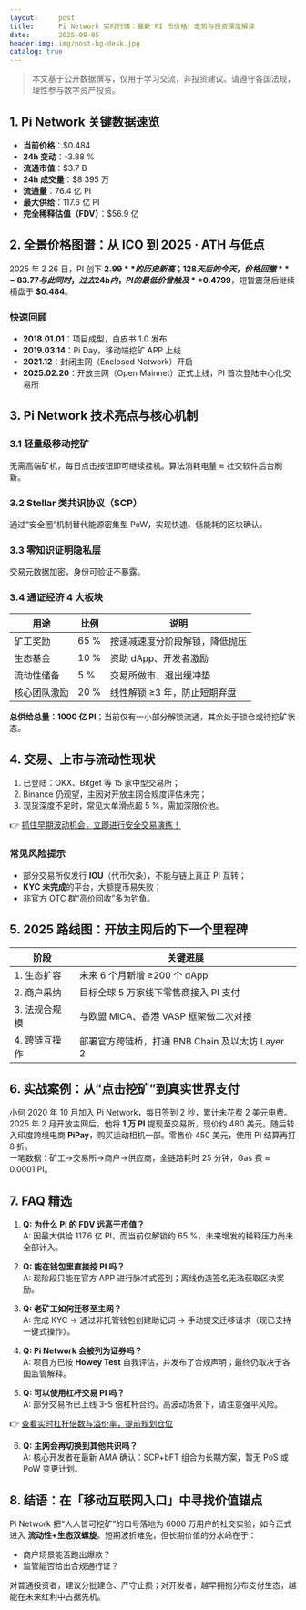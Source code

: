 ```yaml
---
layout:     post
title:      Pi Network 实时行情：最新 PI 币价格、走势与投资深度解读
date:       2025-09-05
header-img: img/post-bg-desk.jpg
catalog: true
---
```


> 本文基于公开数据撰写，仅用于学习交流，非投资建议。请遵守各国法规，理性参与数字资产投资。

## 1. Pi Network 关键数据速览

- **当前价格**：$0.484  
- **24h 变动**：-3.88 %  
- **流通市值**：$3.7 B  
- **24h 成交量**：$8 395 万  
- **流通量**：76.4 亿  PI  
- **最大供给**：117.6 亿  PI  
- **完全稀释估值（FDV）**：$56.9 亿  

## 2. 全景价格图谱：从 ICO 到 2025 · ATH 与低点

2025 年 2 26 日，PI 创下 **$2.99** 的历史新高；128 天后的今天，价格回撤 **-83.77 %**。  
与此同时，过去 24h 内，PI 的最低价曾触及 **$0.4799**，短暂震荡后继续横盘于 **$0.484**。

### 快速回顾

- **2018.01.01**：项目成型，白皮书 1.0 发布  
- **2019.03.14**：Pi Day，移动端挖矿 APP 上线  
- **2021.12**：封闭主网（Enclosed Network）开启  
- **2025.02.20**：开放主网（Open Mainnet）正式上线，PI 首次登陆中心化交易所

## 3. Pi Network 技术亮点与核心机制

### 3.1 轻量级移动挖矿  
无需高端矿机，每日点击按钮即可继续挂机。算法消耗电量 ≈ 社交软件后台刷新。

### 3.2 Stellar 类共识协议（SCP）  
通过“安全圈”机制替代能源密集型 PoW，实现快速、低能耗的区块确认。

### 3.3 零知识证明隐私层  
交易元数据加密，身份可验证不暴露。

### 3.4 通证经济 4 大板块

| 用途              | 比例  | 说明                                 |
|-------------------|-------|--------------------------------------|
| 矿工奖励          | 65 %  | 按递减速度分阶段解锁，降低抛压       |
| 生态基金          | 10 %  | 资助 dApp、开发者激励                |
| 流动性储备        | 5 %   | 交易所做市、退出缓冲垫               |
| 核心团队激励      | 20 %  | 线性解锁 ≥3 年，防止短期弃盘         |

**总供给总量：1000 亿 PI**；当前仅有一小部分解锁流通，其余处于锁仓或待挖矿状态。

## 4. 交易、上市与流动性现状

1. 已登陆：OKX、Bitget 等 15 家中型交易所；  
2. Binance 仍观望，主因对开放主网合规度评估未完；  
3. 现货深度不足时，常见大单滑点超 5 %，需加深限价池。

👉 [抓住早期波动机会，立即进行安全交易演练！](https://okxdog.com/)

### 常见风险提示

- 部分交易所仅发行 **IOU**（代币欠条），不能与链上真正 PI 互转；  
- **KYC 未完成**的平台，大额提币易失败；  
- 非官方 OTC 群“高价回收”多为钓鱼。

## 5. 2025 路线图：开放主网后的下一个里程碑

| 阶段            | 关键进展                                        |
|-----------------|-------------------------------------------------|
| 1. 生态扩容     | 未来 6 个月新增 ≥200 个 dApp                    |
| 2. 商户采纳     | 目标全球 5 万家线下零售商接入 PI 支付            |
| 3. 法规合规模    | 与欧盟 MiCA、香港 VASP 框架做二次对接           |
| 4. 跨链互操作    | 部署官方跨链桥，打通 BNB Chain 及以太坊 Layer 2 |

## 6. 实战案例：从“点击挖矿”到真实世界支付

小何 2020 年 10 月加入 Pi Network，每日签到 2 秒，累计未花费 2 美元电费。  
2025 年 2 月开放主网后，他将 **1 万 PI** 提现至交易所，现价约 480 美元。随后转入印度跨境电商 **PiPay**，购买运动相机一部。零售价 450 美元，使用 PI 结算再打 8 折。  
一笔数据：矿工→交易所→商户→供应商，全链路耗时 25 分钟，Gas 费 ≈ 0.0001 PI。

## 7. FAQ 精选

1. **Q: 为什么 PI 的 FDV 远高于市值？**  
   A: 因最大供给 117.6 亿 PI，而当前仅解锁约 65 %，未来增发的稀释压力尚未全部计入。

2. **Q: 能在钱包里直接挖 PI 吗？**  
   A: 现阶段只能在官方 APP 进行脉冲式签到；离线伪造签名无法获取区块奖励。

3. **Q: 老矿工如何迁移至主网？**  
   A: 完成 KYC → 通过非托管钱包创建助记词 → 手动提交迁移请求（现已支持一键式操作）。

4. **Q: Pi Network 会被列为证券吗？**  
   A: 项目方已按 **Howey Test** 自我评估，并发布了合规声明；最终仍取决于各国监管解释。

5. **Q: 可以使用杠杆交易 PI 吗？**  
   A: 部分交易所已上线 3–5 倍杠杆合约。高波动场景下，请注意强平风险。  

👉 [查看实时杠杆倍数与溢价率，提前规划仓位](https://okxdog.com/)

6. **Q: 主网会再切换到其他共识吗？**  
   A: 核心开发者在最新 AMA 确认：SCP+bFT 组合为长期方案，暂无 PoS 或 PoW 变更计划。

## 8. 结语：在「移动互联网入口」中寻找价值锚点

Pi Network 把“人人皆可挖矿”的口号落地为 6000 万用户的社交实验，如今正式进入 **流动性+生态双螺旋**。短期波折难免，但长期价值的分水岭在于：  
- 商户场景能否跑出爆款？  
- 监管能否给出合规通行证？  

对普通投资者，建议分批建仓、严守止损；对开发者，越早拥抱分布支付生态，越能在未来红利中占据先机。